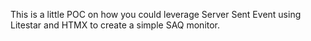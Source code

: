 This is a little POC on how you could leverage Server Sent Event using Litestar and HTMX to create a simple SAQ monitor.